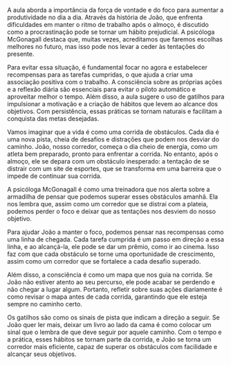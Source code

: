 A aula aborda a importância da força de vontade e do foco para aumentar a produtividade no dia a dia. Através da história de João, que enfrenta dificuldades em manter o ritmo de trabalho após o almoço, é discutido como a procrastinação pode se tornar um hábito prejudicial. A psicóloga McGonagall destaca que, muitas vezes, acreditamos que faremos escolhas melhores no futuro, mas isso pode nos levar a ceder às tentações do presente.

Para evitar essa situação, é fundamental focar no agora e estabelecer recompensas para as tarefas cumpridas, o que ajuda a criar uma associação positiva com o trabalho. A consciência sobre as próprias ações e a reflexão diária são essenciais para evitar o piloto automático e aproveitar melhor o tempo. Além disso, a aula sugere o uso de gatilhos para impulsionar a motivação e a criação de hábitos que levem ao alcance dos objetivos. Com persistência, essas práticas se tornam naturais e facilitam a conquista das metas desejadas.

Vamos imaginar que a vida é como uma corrida de obstáculos. Cada dia é uma nova pista, cheia de desafios e distrações que podem nos desviar do caminho. João, nosso corredor, começa o dia cheio de energia, como um atleta bem preparado, pronto para enfrentar a corrida. No entanto, após o almoço, ele se depara com um obstáculo inesperado: a tentação de se distrair com um site de esportes, que se transforma em uma barreira que o impede de continuar sua corrida.

A psicóloga McGonagall é como uma treinadora que nos alerta sobre a armadilha de pensar que podemos superar esses obstáculos amanhã. Ela nos lembra que, assim como um corredor que se distrai com a plateia, podemos perder o foco e deixar que as tentações nos desviem do nosso objetivo.

Para ajudar João a manter o foco, podemos pensar nas recompensas como uma linha de chegada. Cada tarefa cumprida é um passo em direção a essa linha, e ao alcançá-la, ele pode se dar um prêmio, como ir ao cinema. Isso faz com que cada obstáculo se torne uma oportunidade de crescimento, assim como um corredor que se fortalece a cada desafio superado.

Além disso, a consciência é como um mapa que nos guia na corrida. Se João não estiver atento ao seu percurso, ele pode acabar se perdendo e não chegar a lugar algum. Portanto, refletir sobre suas ações diariamente é como revisar o mapa antes de cada corrida, garantindo que ele esteja sempre no caminho certo.

Os gatilhos são como os sinais de pista que indicam a direção a seguir. Se João quer ler mais, deixar um livro ao lado da cama é como colocar um sinal que o lembra de que deve seguir por aquele caminho. Com o tempo e a prática, esses hábitos se tornam parte da corrida, e João se torna um corredor mais eficiente, capaz de superar os obstáculos com facilidade e alcançar seus objetivos.